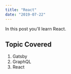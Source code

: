 ```yaml
---
title: "React"
date: "2019-07-22"
---
```


In this post you'll learn React.

## Topic Covered

1. Gatsby
2. GraphQL
3. React

